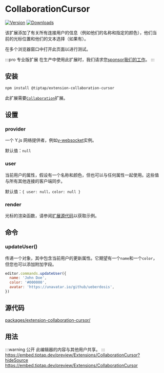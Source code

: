 # CollaborationCursor
[![Version](https://img.shields.io/npm/v/@tiptap/extension-collaboration-cursor.svg?label=version)](https://www.npmjs.com/package/@tiptap/extension-collaboration-cursor)
[![Downloads](https://img.shields.io/npm/dm/@tiptap/extension-collaboration-cursor.svg)](https://npmcharts.com/compare/@tiptap/extension-collaboration-cursor?minimal=true)

该扩展添加了有关所有连接用户的信息（例如他们的名称和指定的颜色），他们当前的光标位置和他们的文本选择（如果有）。

在多个浏览器窗口中打开此页面以进行测试。

:::pro 专业版扩展
在生产中使用此扩展时，我们请求您[sponsor我们的工作](/sponsor)。
:::

## 安装
```bash
npm install @tiptap/extension-collaboration-cursor
```

此扩展需要[`Collaboration`](/api/extensions/collaboration)扩展。

## 设置

### provider
一个 Y.js 网络提供者，例如[y-websocket](https://github.com/yjs/y-websocket)实例。

默认值：`null`

### user
当前用户的属性，假设有一个名称和颜色，但也可以与任何属性一起使用。这些值与所有其他连接的客户端同步。

默认值：`{ user: null，color: null }`

### render
光标的渲染函数，请参阅[扩展源代码](https://github.com/ueberdosis/tiptap/blob/main/packages/extension-collaboration-cursor/)以获取示例。

## 命令

### updateUser()
传递一个对象，其中包含当前用户的更新属性。它期望有一个`name`和一个`color`，但您也可以添加附加字段。

```js
editor.commands.updateUser({
  name: 'John Doe',
  color: '#000000',
  avatar: 'https://unavatar.io/github/ueberdosis',
})
```

## 源代码
[packages/extension-collaboration-cursor/](https://github.com/ueberdosis/tiptap/blob/main/packages/extension-collaboration-cursor/)

## 用法
:::warning 公开
此编辑器的内容与其他用户共享。
:::
https://embed.tiptap.dev/preview/Extensions/CollaborationCursor?hideSource
https://embed.tiptap.dev/preview/Extensions/CollaborationCursor